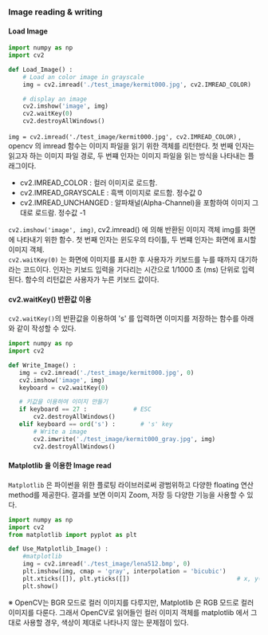 ### Image reading & writing

#### Load Image
```python
import numpy as np
import cv2

def Load_Image() :
    # Load an color image in grayscale
    img = cv2.imread('./test_image/kermit000.jpg', cv2.IMREAD_COLOR)

    # display an image
    cv2.imshow('image', img)
    cv2.waitKey(0)
    cv2.destroyAllWindows()
```

``img = cv2.imread('./test_image/kermit000.jpg', cv2.IMREAD_COLOR)`` , opencv 의 imread 함수는 이미지 파일을 읽기 위한 객체를 리턴한다. 첫 번째 인자는 읽고자 하는 이미지 파일 경로, 두 번쨰 인자는 이미지 파일을
읽는 방식을 나타내는 플래그이다.  
- cv2.IMREAD_COLOR : 컬러 이미지로 로드함.
- cv2.IMREAD_GRAYSCALE : 흑백 이미지로 로드함. 정수값 0
- cv2.IMREAD_UNCHANGED : 알파채널(Alpha-Channel)을 포함하여 이미지 그대로 로드람. 정수값 -1  

``cv2.imshow('image', img)``, cv2.imread() 에 의해 반환된 이미지 객체 img를 화면에 나타내기 위한 함수. 첫 번째 인자는 윈도우의 타이틀, 두 번쨰 인자는 화면에 표시할 이미지 객체.  
 ``cv2.waitKey(0)`` 는 화면에 이미지를 표시한 후 사용자가 키보드를 누를 때까지 대기하라는 코드이다. 인자는 키보드 입력을 기다리는 시간으로 1/1000 초 (ms) 단위로 입력된다. 함수의 리턴값은 사용자가 누른 키보드 값이다.
 
 #### cv2.waitKey() 반환값 이용
 ``cv2.waitKey()``의 반환값을 이용하여 's' 를 입력하면 이미지를 저장하는 함수를 아래와 같이 작성할 수 있다.
 ```python
import numpy as np
import cv2

def Write_Image() :
    img = cv2.imread('./test_image/kermit000.jpg', 0)
    cv2.imshow('image', img)
    keyboard = cv2.waitKey(0)

    # 키값을 이용하여 이미지 만들기
    if keyboard == 27 :             # ESC
        cv2.destroyAllWindows()
    elif keyboard == ord('s') :       # 's' key
        # Write a image
        cv2.imwrite('./test_image/kermit000_gray.jpg', img)
        cv2.destroyAllWindows()

```

#### Matplotlib 을 이용한 Image read
`Matplotlib` 은 파이썬을 위한 플로팅 라이브러로써 광범위하고 다양한 floating 연산 method를 제공한다.
결과를 보면 이미지 Zoom, 저장 등 다양한 기능을 사용할 수 있다.
```python
import numpy as np
import cv2
from matplotlib import pyplot as plt

def Use_Matplotlib_Image() :
    #matplotlib
    img = cv2.imread('./test_image/lena512.bmp', 0)
    plt.imshow(img, cmap = 'gray', interpolation = 'bicubic')
    plt.xticks([]), plt.yticks([])                              # x, y축 눈금 표시
    plt.show()
```
※ OpenCV는 BGR 모드로 컬러 이미지를 다루지만, Matplotlib 은 RGB 모드로 컬러 이미지를 다룬다. 그래서 OpenCV로 읽어들인 컬러 이미지 객체를 matplotlib 에서 그대로 사용할 경우, 색상이 제대로 나타나지 않는 문제점이 있다.
